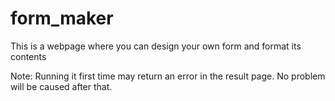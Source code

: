 # form_maker

This is a webpage where you can design your own form and format its contents

Note: Running it first time may return an error in the result page. No problem will be caused after that.